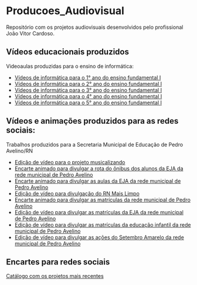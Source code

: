 # Producoes_Audiovisual
Repositório com os projetos audiovisuais desenvolvidos pelo profissional João Vitor Cardoso.

<h2>Vídeos educacionais produzidos</h2>
<span>Videoaulas produzidas para o ensino de informática:</span>
<ul>
  <li><a href="https://www.youtube.com/playlist?list=PL0b4GTI3MCc-zgD1nTf6fQb9uThS6b-tj">Vídeos de informática para o 1° ano do ensino fundamental I</a></li>
  <li><a href="https://www.youtube.com/playlist?list=PL0b4GTI3MCc9n2HN9465pHQMpS7nWvz2B">Vídeos de informática para o 2° ano do ensino fundamental I</a></li>
  <li><a href="https://www.youtube.com/playlist?list=PL0b4GTI3MCc_3gQ9tGb_RklQbfQ4g_vE">Vídeos de informática para o 3° ano do ensino fundamental I</a></li>
  <li><a href="https://www.youtube.com/playlist?list=PL0b4GTI3MCc8efdoWFycqpqx5cym27ou3">Vídeos de informática para o 4° ano do ensino fundamental I</a></li>
  <li><a href="https://www.youtube.com/playlist?list=PL0b4GTI3MCc85ORYEylDDkfUx0Eb_tt99">Vídeos de informática para o 5° ano do ensino fundamental I</a></li>
</ul>

<h2>Vídeos e animações produzidos para as redes sociais:</h2>
<span>Trabalhos produzidos para a Secretaria Municipal de Educação de Pedro Avelino/RN</span>
<ul>
  <li><a href="https://www.instagram.com/p/CsTm_L0s17R/">Edição de vídeo para o projeto musicalizando</a></li>
  <li><a href="https://www.instagram.com/p/CpdQe_pjQ1u/">Encarte animado para divulgar a rota do ônibus dos alunos da EJA da rede municipal de Pedro Avelino</a></li>
  <li><a href="https://www.instagram.com/p/CpLeps0Di1C/">Encarte animado para divulgar as aulas da EJA da rede municipal de Pedro Avelino</a></li>
  <li><a href="https://www.instagram.com/p/CoFu7uhDviI/">Edição de vídeo para divulgação do RN Mais Limpo</a></li>
  <li><a href="https://www.instagram.com/p/CnxWGkBhHkj/">Encarte animado para divulgar as matrículas da rede municipal de Pedro Avelino</a></li>
   <li><a href="https://www.instagram.com/p/CnRwhFYBfxL/">Edição de vídeo para divulgar as matrículas da EJA da rede municipal de Pedro Avelino</a></li>
   <li><a href="https://www.instagram.com/p/CnMwGfxhGhd/">Edição de vídeo para divulgar as matrículas da educação infantil da rede municipal de Pedro Avelino</a></li>
  <li><a href="https://www.instagram.com/p/Ciu5yWij3yg/">Edição de vídeo para divulgar as ações do Setembro Amarelo da rede municipal de Pedro Avelino</a></li>
</ul>

<h2>Encartes para redes sociais </h2>

<a href="https://github.com/vitorcardoso98/Producoes_Audiovisual/blob/main/Projetos%20para%20redes%20sociais.pdf">Catálogo com os projetos mais recentes</h2>





